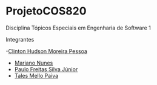 # ProjetoCOS820
Disciplina Tópicos Especiais em Engenharia de Software 1

Integrantes

 -[Clinton Hudson Moreira Pessoa](https://github.com/Clintonhud)
- [Mariano Nunes](https://github.com/marianonuness)
- [Paulo Freitas Silva Júnior](url)
- [Tales Mello Paiva](https://github.com/talesmp)
